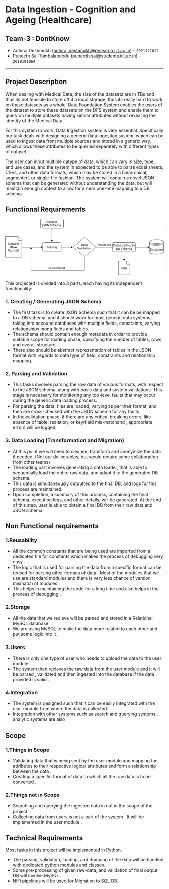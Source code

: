 # Data Ingestion - Cognition and Ageing (Healthcare)

## Team-3 : DontKnow

- Adhiraj Deshmukh (adhiraj.deshmukh@research.iiit.ac.in) - `2021121012`
- Puneeth Sai Tumbalabeedu (puneeth.sai@students.iiit.ac.in) - `2019101064`

---

## Project Description

When dealing with Medical Data, the size of the datasets are in TBs and thus its not feasible to store off it a local storage, thus its really hard to work on these datasets as a whole. Data Foundation System enables the users of the dataset to store these datasets on the DFS system and enable them to query on multiple datasets having similar attributes without revealing the identity of the Medical Data.

For this system to work, Data Ingestion system is very essential. 
Specifically our task deals with designing a generic data ingestion system, which can be used to ingest data from multiple sources and stored in a generic way, which allows these attributes to be queried seperately with different types of dataset.

The user can input multiple datype of data, which can vary in size, type, and use cases, and the system in expected to be able to parse excel sheets, CSVs, and other data formats, which may be stored in a hierarchical, segmented, or single-file fashion.
The system will contain a novel JSON schema that can be generated without understanding the data, but will maintain enough context to allow for a near one-one mapping to a DB schema.

## Functional Requirements

![System Pipeline](./README_ASSETS/images/Data_Ingestion.png)


This projected is divided into 3 parts, each having its independent functionality:

### 1. Creating / Generating JSON Schema

- The first task is to create JSON Schema such that it can be be mapped to a DB schema, and it should work for most generic data systems, taking into accound databases with multiple fields, constraints, varying relationships mong fields and tables.
- The schema should contain enough metadata in order to provide suitable scope for loading phase, specifying the number of tables, rows, and overall structure.
- There also should be abstract representation of tables in the JSON format with regards to data type of field, constraints and relationship mapping.


### 2. Parsing and Validation

- This tasks involves parsing the row data of various formats, with respect to the JSON schema, along with basic data and system validations. This stage is necessary for monitoring any top-level faults that may occur during the generic data loading process.
- For parsing the data, files are loaded, varying as per their format, and then are cross-checked with the JSON schema for any faults.
- In the validation phase, if there are any critical breaking errors, like absence of table, realation, or key/field mis-matchand , appropriate errors will be logged.

### 3. Data Loading (Transformation and Migration)

- At this point we will need to cleanse, transform and anonymize the data if needed. (Not our deliverables, but would require some collaboration from other teams)
- The loading part involves generating a data loader, that is able to sequentially load the entire raw data, and adapt it to the generated DB schema.
- This data is simultaneously outputted to the final DB, and logs for this process are maintained. 
- Upon completion, a summary of this process, containing the final schema, execution logs, and other details, will be generated. At the end of this step, user is able to obtain a final DB from their raw data and JSON schema.

## Non Functional requirements

### 1.Reusability

- All the common constants that are being used are imported from a dedicated file for constants which makes the process of debugging very easy . 
- The logic that is used for parsing the data from a specific format can be reused for parsing other formats of data . Most of the modules that we use are standard modules and there is very less chance of version mismatch of modules . 
- This helps in maintaining the code for a long time and also helps in the process of debugging . 

### 2.Storage

- All the data that we recieve will be parsed and stored in a Relational MySQL database
- We are using MySQL to make the data more related to each other and put some logic into it . 

### 3.Users

- There is only one type of user who needs to upload the data to the user module . 
- The system then recieves the raw data from the user module and it will be parsed , validated and then ingested into the database if the data provided is valid . 

### 4.Integration

- The system is designed such that it can be easily integrated with the user module from where the data is collected.
- Integration with other systems such as search and querying systems , analytic systems are also

## Scope

### 1.Things in Scope


- Validating data that is being sent by the user module and mapping the attributes to their respective logical attributes and form a relationship between the data .  
- Creating a specific format of data to which all the raw data is to be converted . 

### 2.Things not in Scope

- Searching and querying the ingested data in not in the scope of the project . 
- Collecting data from users is not a part of the system . It will be implemented in the user module . 

## Technical Requirements

Most tasks in this project will be implemented in Python.
- The parsing, validation, loading, and dumping of the data will be handled with dedicated python modules and classes.
- Some pre-processing of given raw-data, and validation of final output DB will involve MySQL.
- NiFi pipelines will be used for Migration to SQL DB.
